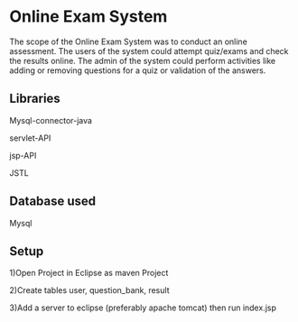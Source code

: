 # Online Exam System 

The scope of the Online Exam System was to conduct an online assessment. The users of the system could attempt quiz/exams and check the results online. The admin of the system could perform activities like adding or removing questions for a quiz or validation of the answers.

## Libraries
Mysql-connector-java  

servlet-API

jsp-API

JSTL 

## Database used

Mysql

## Setup
1)Open Project in Eclipse as maven Project

2)Create tables user, question_bank, result

3)Add a server to eclipse (preferably apache tomcat) then run index.jsp

   
